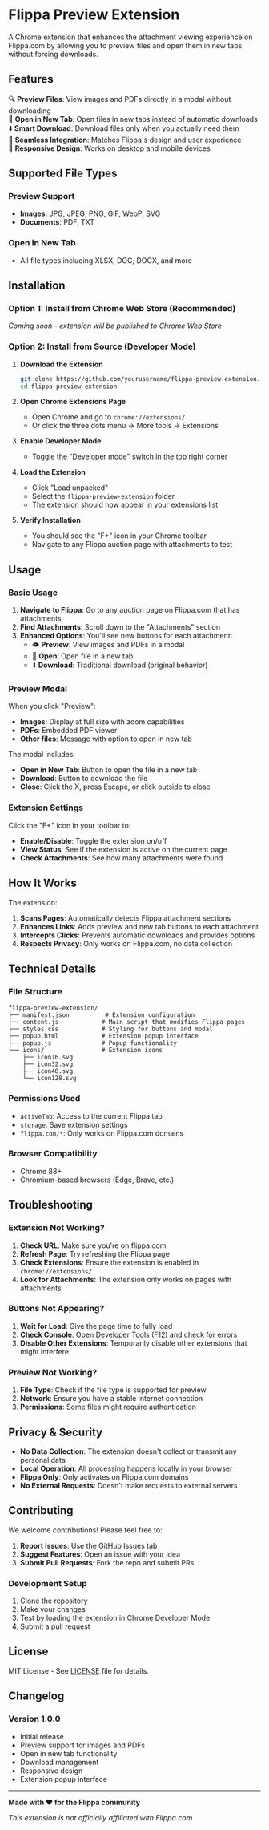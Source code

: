 # Flippa Preview Extension

A Chrome extension that enhances the attachment viewing experience on Flippa.com by allowing you to preview files and open them in new tabs without forcing downloads.

## Features

🔍 **Preview Files**: View images and PDFs directly in a modal without downloading  
🔗 **Open in New Tab**: Open files in new tabs instead of automatic downloads  
⬇️ **Smart Download**: Download files only when you actually need them  
🎨 **Seamless Integration**: Matches Flippa's design and user experience  
📱 **Responsive Design**: Works on desktop and mobile devices  

## Supported File Types

### Preview Support
- **Images**: JPG, JPEG, PNG, GIF, WebP, SVG
- **Documents**: PDF, TXT

### Open in New Tab
- All file types including XLSX, DOC, DOCX, and more

## Installation

### Option 1: Install from Chrome Web Store (Recommended)
*Coming soon - extension will be published to Chrome Web Store*

### Option 2: Install from Source (Developer Mode)

1. **Download the Extension**
   ```bash
   git clone https://github.com/yourusername/flippa-preview-extension.git
   cd flippa-preview-extension
   ```

2. **Open Chrome Extensions Page**
   - Open Chrome and go to `chrome://extensions/`
   - Or click the three dots menu → More tools → Extensions

3. **Enable Developer Mode**
   - Toggle the "Developer mode" switch in the top right corner

4. **Load the Extension**
   - Click "Load unpacked"
   - Select the `flippa-preview-extension` folder
   - The extension should now appear in your extensions list

5. **Verify Installation**
   - You should see the "F+" icon in your Chrome toolbar
   - Navigate to any Flippa auction page with attachments to test

## Usage

### Basic Usage

1. **Navigate to Flippa**: Go to any auction page on Flippa.com that has attachments
2. **Find Attachments**: Scroll down to the "Attachments" section
3. **Enhanced Options**: You'll see new buttons for each attachment:
   - 👁 **Preview**: View images and PDFs in a modal
   - 🔗 **Open**: Open file in a new tab
   - ⬇️ **Download**: Traditional download (original behavior)

### Preview Modal

When you click "Preview":
- **Images**: Display at full size with zoom capabilities
- **PDFs**: Embedded PDF viewer
- **Other files**: Message with option to open in new tab

The modal includes:
- **Open in New Tab**: Button to open the file in a new tab
- **Download**: Button to download the file
- **Close**: Click the X, press Escape, or click outside to close

### Extension Settings

Click the "F+" icon in your toolbar to:
- **Enable/Disable**: Toggle the extension on/off
- **View Status**: See if the extension is active on the current page
- **Check Attachments**: See how many attachments were found

## How It Works

The extension:
1. **Scans Pages**: Automatically detects Flippa attachment sections
2. **Enhances Links**: Adds preview and new tab buttons to each attachment
3. **Intercepts Clicks**: Prevents automatic downloads and provides options
4. **Respects Privacy**: Only works on Flippa.com, no data collection

## Technical Details

### File Structure
```
flippa-preview-extension/
├── manifest.json          # Extension configuration
├── content.js            # Main script that modifies Flippa pages
├── styles.css            # Styling for buttons and modal
├── popup.html            # Extension popup interface
├── popup.js              # Popup functionality
└── icons/                # Extension icons
    ├── icon16.svg
    ├── icon32.svg
    ├── icon48.svg
    └── icon128.svg
```

### Permissions Used
- `activeTab`: Access to the current Flippa tab
- `storage`: Save extension settings
- `flippa.com/*`: Only works on Flippa.com domains

### Browser Compatibility
- Chrome 88+
- Chromium-based browsers (Edge, Brave, etc.)

## Troubleshooting

### Extension Not Working?

1. **Check URL**: Make sure you're on flippa.com
2. **Refresh Page**: Try refreshing the Flippa page
3. **Check Extensions**: Ensure the extension is enabled in `chrome://extensions/`
4. **Look for Attachments**: The extension only works on pages with attachments

### Buttons Not Appearing?

1. **Wait for Load**: Give the page time to fully load
2. **Check Console**: Open Developer Tools (F12) and check for errors
3. **Disable Other Extensions**: Temporarily disable other extensions that might interfere

### Preview Not Working?

1. **File Type**: Check if the file type is supported for preview
2. **Network**: Ensure you have a stable internet connection
3. **Permissions**: Some files might require authentication

## Privacy & Security

- **No Data Collection**: The extension doesn't collect or transmit any personal data
- **Local Operation**: All processing happens locally in your browser
- **Flippa Only**: Only activates on Flippa.com domains
- **No External Requests**: Doesn't make requests to external servers

## Contributing

We welcome contributions! Please feel free to:

1. **Report Issues**: Use the GitHub Issues tab
2. **Suggest Features**: Open an issue with your idea
3. **Submit Pull Requests**: Fork the repo and submit PRs

### Development Setup

1. Clone the repository
2. Make your changes
3. Test by loading the extension in Chrome Developer Mode
4. Submit a pull request

## License

MIT License - See [LICENSE](LICENSE) file for details.

## Changelog

### Version 1.0.0
- Initial release
- Preview support for images and PDFs
- Open in new tab functionality
- Download management
- Responsive design
- Extension popup interface

---

**Made with ❤️ for the Flippa community**

*This extension is not officially affiliated with Flippa.com*